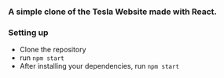 ### A simple clone of the Tesla Website made with React.

### Setting up
- Clone the repository
- run `npm start`
- After installing your dependencies, run `npm start`